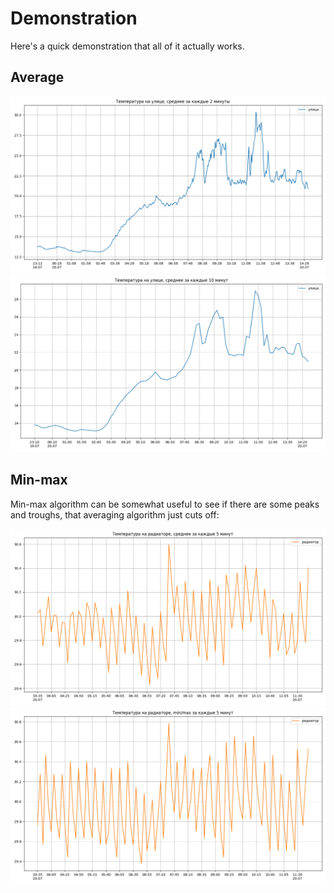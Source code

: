 # Demonstration

Here's a quick demonstration that all of it actually works.

## Average

![alt text](outside_every_2_min.png)
![alt text](outside_every_10_min.png)

## Min-max

Min-max algorithm can be somewhat useful to see if there are some peaks and troughs, that averaging algorithm just cuts off:

![alt text](radiator_every_5_min.png)
![alt text](radiator_mm_every_5_min.png)